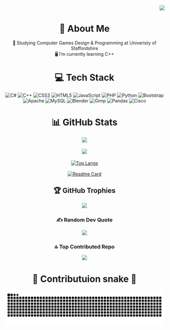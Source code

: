 <a href="https://visitcount.itsvg.in">
  <img align="right" src="https://visitcount.itsvg.in/api?id=ClassyXpert11&label=Profile%20Views&color=4&pretty=false" />
</a><br>

<div align="center">
  <h1>🦇 About Me</h1>
  🏫 Studying Computer Games Design & Programming at Univeristy of Staffordshire<br>
  🖥️ I’m currently learning C++
  
  
  # 💻 Tech Stack
  ![C#](https://img.shields.io/badge/c%23-%23239120.svg?style=for-the-badge&logo=csharp&logoColor=white) ![C++](https://img.shields.io/badge/c++-%2300599C.svg?style=for-the-badge&logo=c%2B%2B&logoColor=white) ![CSS3](https://img.shields.io/badge/css3-%231572B6.svg?style=for-the-badge&logo=css3&logoColor=white) ![HTML5](https://img.shields.io/badge/html5-%23E34F26.svg?style=for-the-badge&logo=html5&logoColor=white) ![JavaScript](https://img.shields.io/badge/javascript-%23323330.svg?style=for-the-badge&logo=javascript&logoColor=%23F7DF1E) ![PHP](https://img.shields.io/badge/php-%23777BB4.svg?style=for-the-badge&logo=php&logoColor=white) ![Python](https://img.shields.io/badge/python-3670A0?style=for-the-badge&logo=python&logoColor=ffdd54) ![Bootstrap](https://img.shields.io/badge/bootstrap-%238511FA.svg?style=for-the-badge&logo=bootstrap&logoColor=white) ![Apache](https://img.shields.io/badge/apache-%23D42029.svg?style=for-the-badge&logo=apache&logoColor=white) ![MySQL](https://img.shields.io/badge/mysql-4479A1.svg?style=for-the-badge&logo=mysql&logoColor=white) ![Blender](https://img.shields.io/badge/blender-%23F5792A.svg?style=for-the-badge&logo=blender&logoColor=white) ![Gimp](https://img.shields.io/badge/Gimp-657D8B?style=for-the-badge&logo=gimp&logoColor=FFFFFF) ![Pandas](https://img.shields.io/badge/pandas-%23150458.svg?style=for-the-badge&logo=pandas&logoColor=white) ![Cisco](https://img.shields.io/badge/cisco-%23049fd9.svg?style=for-the-badge&logo=cisco&logoColor=black)
  # 📊 GitHub Stats
  ![](https://github-readme-stats.vercel.app/api?username=ClassyXpert11&theme=shadow_red&hide_border=false&include_all_commits=true&count_private=false)<br/><br/>
  ![](https://github-readme-streak-stats.herokuapp.com/?user=ClassyXpert11&theme=shadow_red&hide_border=false)<br/><br/>
  [![Top Langs](https://github-readme-stats.vercel.app/api/top-langs/?username=ClassyXpert11&layout=pie&theme=shadow_red&langs_count=20)](https://github.com/anuraghazra/github-readme-stats)<br/><br/>
  [![Readme Card](https://github-readme-stats.vercel.app/api/pin/?username=ClassyXpert11&repo=github-readme-stats1&theme=shadow_red)](https://github.com/anuraghazra/github-readme-stats)
  
  ## 🏆 GitHub Trophies
  ![](https://github-profile-trophy.vercel.app/?username=ClassyXpert11&theme=shadow_red&no-frame=true&no-bg=true&margin-w=4)
  
  ### ✍️ Random Dev Quote
  ![](https://quotes-github-readme.vercel.app/api?type=horizontal&theme=tokyonight)
  
  ### 🔝 Top Contributed Repo
  ![](https://github-contributor-stats.vercel.app/api?username=ClassyXpert11&limit=5&theme=shadow_red&combine_all_yearly_contributions=true)<br>
  
  <!-- Proudly created with GPRM ( https://gprm.itsvg.in ) -->

  # 🐍 Contributuion snake 🐍
  ![Snake animation](https://raw.githubusercontent.com/ClassyXpert11/ClassyXpert11/output/github-contribution-grid-snake-dark.svg)
</div>
